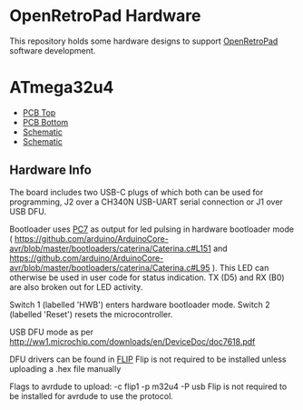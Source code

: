 OpenRetroPad Hardware
=====================

This repository holds some hardware designs to support [OpenRetroPad](https://github.com/OpenRetroPad/OpenRetroPad) software development.

# ATmega32u4

* [PCB Top](ATmega32u4/pics/OpenRetroPad-top-1.png)
* [PCB Bottom](ATmega32u4/pics/OpenRetroPad-bottom.png)
* [Schematic](ATmega32u4/OpenRetroPad.pdf)
* [Schematic](ATmega32u4/Layout.pdf)

## Hardware Info

The board includes two USB-C plugs of which both can be used for programming, J2 over a CH340N USB-UART serial connection or J1 over USB DFU.

Bootloader uses [PC7](https://github.com/arduino/ArduinoCore-avr/blob/master/bootloaders/caterina/Caterina.h#L69) as output for led pulsing in hardware bootloader mode ( https://github.com/arduino/ArduinoCore-avr/blob/master/bootloaders/caterina/Caterina.c#L151 and https://github.com/arduino/ArduinoCore-avr/blob/master/bootloaders/caterina/Caterina.c#L95 ). This LED can otherwise be used in user code for status indication. TX (D5) and RX (B0) are also broken out for LED activity.

Switch 1 (labelled 'HWB') enters hardware bootloader mode. Switch 2 (labelled 'Reset') resets the microcontroller.

USB DFU mode as per http://ww1.microchip.com/downloads/en/DeviceDoc/doc7618.pdf

DFU drivers can be found in [FLIP](https://www.microchip.com/developmenttools/ProductDetails/flip)
Flip is not required to be installed unless uploading a .hex file manually

Flags to avrdude to upload: -c flip1 -p m32u4 -P usb
Flip is not required to be installed for avrdude to use the protocol.